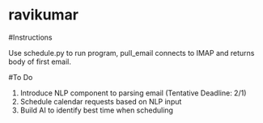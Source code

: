 ravikumar
=========

#Instructions

Use schedule.py to run program, pull_email connects to IMAP and returns body of first email.

#To Do
1. Introduce NLP component to parsing email (Tentative Deadline: 2/1)
2. Schedule calendar requests based on NLP input
3. Build AI to identify best time when scheduling
